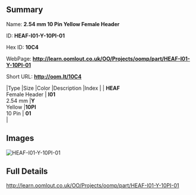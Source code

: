 

## Summary
 
Name: __2.54 mm 10 Pin Yellow Female Header__

ID: __HEAF-I01-Y-10PI-01__

Hex ID: __10C4__

WebPage: __http://learn.oomlout.co.uk/OO/Projects/oomp/part/HEAF-I01-Y-10PI-01__

Short URL: __http://oom.lt/10C4__


|Type   |Size   |Color   |Description   |Index   |
| __HEAF__ <br>Female Header  | __I01__<br>2.54 mm   |__Y__<br>Yellow    |__10PI__<br>10 Pin    | __01__<br>  |


## Images
![HEAF-I01-Y-10PI-01](http://oomlout.com/oomp-gen/parts/HEAF-I01-Y-10PI-01/HEAF-I01-Y-10PI-01_420.jpg)

## Full Details

 http://learn.oomlout.co.uk/OO/Projects/oomp/part/HEAF-I01-Y-10PI-01

